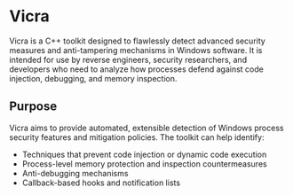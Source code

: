 # Vicra

Vicra is a C++ toolkit designed to flawlessly detect advanced security measures and anti-tampering mechanisms in Windows software. It is intended for use by reverse engineers, security researchers, and developers who need to analyze how processes defend against code injection, debugging, and memory inspection.

## Purpose

Vicra aims to provide automated, extensible detection of Windows process security features and mitigation policies. The toolkit can help identify:

- Techniques that prevent code injection or dynamic code execution
- Process-level memory protection and inspection countermeasures
- Anti-debugging mechanisms
- Callback-based hooks and notification lists
